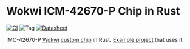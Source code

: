 # Wokwi ICM-42670-P Chip in Rust

[![CI](https://github.com/SergioGasquez/wokwi-icm42670p/actions/workflows/ci.yml/badge.svg)](https://github.com/SergioGasquez/wokwi-imc42670p/actions/workflows/ci.yml)
![Tag](https://img.shields.io/github/v/tag/SergioGasquez/wokwi-icm42670p)
[![Datasheet](https://img.shields.io/badge/Datasheet-ICM42670P-important)](https://invensense.tdk.com/wp-content/uploads/2021/07/DS-000451-ICM-42670-P-v1.0.pdf)

IMC-42670-P [Wokwi](https://wokwi.com/) [custom chip](https://docs.wokwi.com/chips-api/getting-started) in Rust. [Example project](https://wokwi.com/projects/360623713943950337) that uses it.
